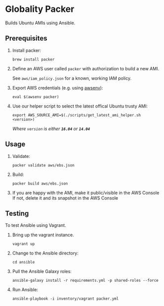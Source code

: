 # Globality Packer

Builds Ubuntu AMIs using Ansible.


## Prerequisites

 1. Install packer:

        brew install packer

 2. Define an AWS user called `packer` with authorization to build a new AMI.

    See `aws/iam_policy.json` for a known, working IAM policy.

 3. Export AWS credentials (e.g. using [awsenv](https://github.com/locationlabs/awsenv)):

        eval $(awsenv packer)

 4. Use our helper script to select the latest offical Ubuntu trusty AMI:
        
        export AWS_SOURCE_AMI=$(./scripts/get_latest_ami_helper.sh <version>)

    _Where `version` is either **`16.04`** or **`14.04`**_

## Usage

 1. Validate:

        packer validate aws/ebs.json

 2. Build:

        packer build aws/ebs.json

 3. If you are happy with the AMI, make it public/visible in the AWS Console
    If not, delete it and its snapshot in the AWS Console


## Testing

To test Ansible using Vagrant.

 1. Bring up the vagrant instance.

        vagrant up

 2. Change to the Ansible directory:

        cd ansible

 3. Pull the Ansible Galaxy roles:

        ansible-galaxy install -r requirements.yml -p shared-roles --force

 4. Run Ansible:

        ansible-playbook -i inventory/vagrant packer.yml
